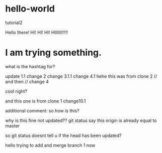 # hello-world
tutorial2

Hello there! 
HI! 
HI! 
HI! 
HIIIIII!!!!!

# I am trying something. 
what is the hashtag for? 


update 1.1
change 2 
change 3.1.1
change 4.1 hehe 
this was from clone 2 
// and then // 
change 4

cool right? 

and this one is from clone 1
change10.1


additional comment: so how is this? 

why is this fine not updated?? git status say this origin is already equal to master 

so git status doesnt tell u if the head has been updated? 

hello trying to add and merge branch 1 now 

